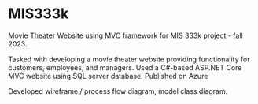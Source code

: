 # MIS333k
 Movie Theater Website using MVC framework for MIS 333k project - fall 2023. 

Tasked with developing a movie theater website providing functionality for customers, employees, and managers. 
Used a C#-based ASP.NET Core MVC website using SQL server database. Published on Azure

Developed wireframe / process flow diagram, model class diagram. 
